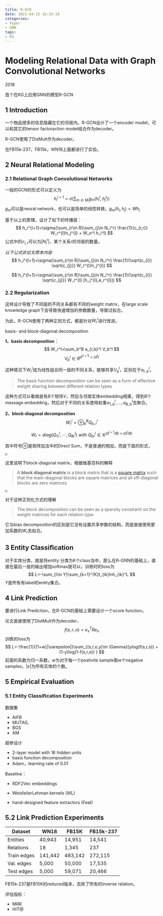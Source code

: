 ```yaml
---
title: R-GCN
date: 2021-04-15 16:33:19
categories:
- Paper
- GNN
tags:
- KG
---
```


# Modeling Relational Data with Graph Convolutional Networks

2018

首个在KG上应用GNN的模型R-GCN

<!--more-->

## 1 Introduction

一个物品很多的信息隐藏在它的邻居内。R-GCN设计了一个encoder model，可以和其它的tensor factoraction model结合作为decoder。

R-GCN使用了DisMult作为decoder。

在FB15k-237，FB15k，WN18上面都进行了实验。

## 2 Neural Relational Modeling

### 2.1 Relational Graph Convolutional Networks

一般的GCN的形式可以定义为
$$
h_i^{l+1}=\sigma(\sum_{m \in M_i}g_m(h_i^{l}, h_j^{l}))
$$
$g_m$可以是neural network，也可以是简单的线性转换，$g_m(h_i, h_j)=Wh_j$

基于以上的原理，设计了如下的传播层：
$$
h_i^{l+1}=\sigma(\sum_{r\in R}\sum_{j\in N_i^r} \frac{1}{c_{i,r}} W_r^{l}h_j^{l} + W_o^l h_i^l)
$$
公式中的$c_{i,r}$可以为$|N_i^r|$，某个关系r的邻居的数量。

*以下公式非论文原本内容*
$$
h_i^{l+1}=\sigma(\sum_{r\in R}\sum_{j\in N_i^r} \frac{1}{\sqrt{c_{i}} \sqrt{c_{j}}} W_r^{l}h_j^{l})
$$

$$
h_i^{l+1}=\sigma(\sum_{r\in R}\sum_{j\in N_i^r} \frac{1}{\sqrt{c_{i}} \sqrt{c_{j}}} W_r^{l} [h_j^{l},e_r^{l}])
$$

### 2.2 Regularization

这样设计导致了不同层的不同关系都有不同的weight matrix，在large scale knowledge graph下会导致快速增加的参数数量，导致过拟合。

为此，R-GCN使用了两种正则方式，都是针对$W_r^l$进行改进。

basis- and block-diagonal decomposition

**1、basis decomposition**：
$$
W_r^l=\sum_b^B a_{r,b}^l V_b^l
$$
$$
V_b^l \in R^{d^{(l+1)}\times (d^l)}
$$

这种情况下$W_r^l$成为线性组合同一层的不同关系，能够共享$V_b^l$，区别在于$a_{r,b}^l$。

> The basis function decomposition can be seen as a form of eﬀective weight sharing between different relation types

这种方式可以看做是有$B$个矩阵$V$，然后与邻居实体embedding相乘，得到$B$个message embedding，然后对于不同的关系使用权重$a_{1,b}^l,\dots,a_{B,b}^l$去聚合。

**2、block-diagonal decomposition**
$$
W_r^l=\oplus_b^B Q_{b,r}^l
$$

$$
W_r = diag(Q_{1r}^{l},\cdots,Q_{Br}^{l})\ with\ Q_{br}^{l} \in \mathbb{R}^{(d^{l+1}/B)\times (d^{l}/B)}
$$

其中符号$\oplus$是矩阵加法中的Direct Sum，不是普通的相加，而是下面的形式，

<img src="https://lxy-blog-pics.oss-cn-beijing.aliyuncs.com/asssets/image-20210421222339835.png" style="zoom:50%;" />

这里说明下block-diagonal matrix，根据维基百科的解释

> A **block diagonal matrix** is a block matrix that is a [square matrix](https://en.wikipedia.org/wiki/Square_matrix) such that the main-diagonal blocks are square matrices and all off-diagonal blocks are zero matrices.

<img src="https://lxy-blog-pics.oss-cn-beijing.aliyuncs.com/asssets/image-20210421222219414.png" style="zoom:50%;" />

对于这种正则化方式的理解

> The block decomposition can be seen as a sparsity constraint on the weight matrices for each relation type.

它与bias decomposition的区别是它没有设置共享参数的结构，而是直接使用更加系数的$W_r$去拟合。

## 3 Entity Classiﬁcation

对于实体分类，就是将entity 分类为K个class当中，那么在R-GNN的基础上，直接在最后一层的输出增加softmax就可以，训练时的loss为
$$
L=-\sum_{i\in Y}\sum_{k=1}^{K}t_{ik}lnh_{ik}^L
$$
$Y$是所有有label的entity集合。

## 4 Link Prediction

要进行Link Prediction，在R-GCN的基础上需要设计一个score function。

论文直接使用了DistMult作为decoder，
$$
f(s,r,o)=e_s^TRe_o
$$
训练的loss为
$$
L=-\frac{1}{(1+w)|\varepsilon|}\sum_{(s,r,o,y)\in \Gamma}{ylog(f(s,r,o)) + (1-y)log(1-f(s,r,o)) }
$$
前面的系数为归一系数，$w$为对于每一个postivite sample取$w$个negative samples，$|\varepsilon|$为所有实体的个数。

## 5 Empirical Evaluation

### 5.1 Entity Classiﬁcation Experiments

数据集

- AIFB
- MUTAG,
- BGS
- AM

超参设计

- 2-layer model with 16 hidden units
- basis function decomposition
- Adam，learning rate of 0.01

Baseline：

- RDF2Vec embeddings 

- WeisfeilerLehman kernels (WL)  

- hand-designed feature extractors (Feat)

## 5.2 Link Prediction Experiments

| Dataset     | WN18    | FB15K   | FB15k-237 |
| ----------- | ------- | ------- | --------- |
| Entities    | 40,943  | 14,951  | 14,541    |
| Relations   | 18      | 1,345   | 237       |
| Train edges | 141,442 | 483,142 | 272,115   |
| Val. edges  | 5,000   | 50,000  | 17,535    |
| Test edges  | 5,000   | 59,071  | 20,466    |

FB15k-237是FB15K的reduced版本，去除了所有的inverse relation。

评估指标：

- MRR
- HIT@

